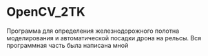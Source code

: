 # OpenCV_2TK
Программа для определения железнодорожного полотна моделирования и автоматической посадки дрона на рельсы. Вся программная часть была написана мной
